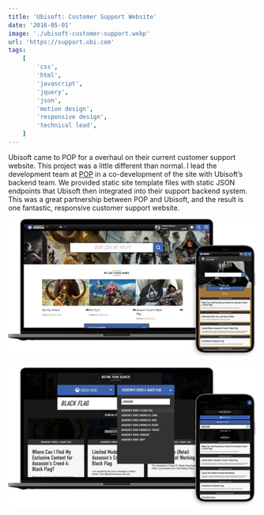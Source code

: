```yaml
---
title: 'Ubisoft: Customer Support Website'
date: '2016-05-01'
image: './ubisoft-customer-support.webp'
url: 'https://support.ubi.com'
tags:
    [
        'css',
        'html',
        'javascript',
        'jquery',
        'json',
        'motion design',
        'responsive design',
        'technical lead',
    ]
---
```


Ubisoft came to POP for a overhaul on their current customer support website. This project was a little different than normal. I lead the development team at [POP](https://www.wearepop.com) in a co-development of the site with Ubisoft’s backend team. We provided static site template files with static JSON endpoints that Ubisoft then integrated into their support backend system. This was a great partnership between POP and Ubisoft, and the result is one fantastic, responsive customer support website.

![Ubisoft Support Website](./ubisoft-customer-support-1.webp)

![Ubisoft Support Search Feature](./ubisoft-customer-support-2.webp)
